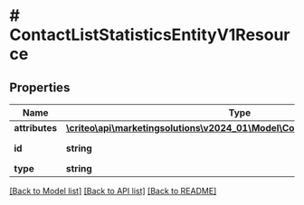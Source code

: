 # # ContactListStatisticsEntityV1Resource

## Properties

Name | Type | Description | Notes
------------ | ------------- | ------------- | -------------
**attributes** | [**\criteo\api\marketingsolutions\v2024_01\Model\ContactListStatisticsEntityV1**](ContactListStatisticsEntityV1.md) |  | [optional]
**id** | **string** | Id of the entity | [optional]
**type** | **string** |  | [optional]

[[Back to Model list]](../../README.md#models) [[Back to API list]](../../README.md#endpoints) [[Back to README]](../../README.md)
